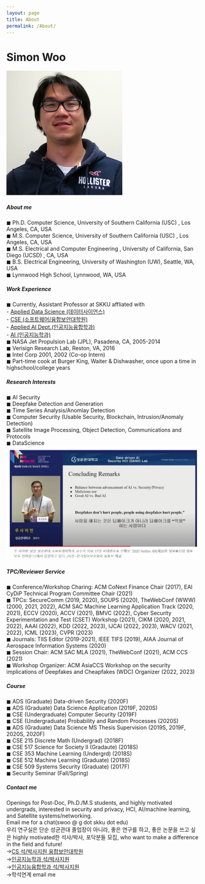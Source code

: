```yaml
---
layout: page
title: About
permalink: /About/
---
```


<h1 class="page-title">Simon Woo</h1>

![Simon Woo](./img/simonwoo.png)

<div class="section">
    <h5>About me</h5> 
        ◼ Ph.D. Computer Science, University of Southern California (USC) , Los Angeles, CA, USA <br>
        ◼ M.S. Computer Science, University of Southern California (USC) , Los Angeles, CA, USA <br>
        ◼ M.S. Electrical and Computer Engineering , University of California, San Diego (UCSD) , CA, USA <br>
        ◼ B.S. Electrical Engineering, University of Washington (UW), Seattle, WA, USA <br>
        ◼ Lynnwood High School, Lynnwood, WA, USA <br>
      
 
</div>

<div class="divider"></div>
<div class="section">
    <h5>Work Experience</h5> 
        ◼ Currently, Assistant Professor at SKKU affliated with <br> 
        - <a href="https://sci-cube.skku.edu/sci-cube/index.do" target="_blank">Applied Data Science (데이터사이언스) </a><br>
        - <a href="https://swb.skku.edu/security2020/index.do" target="_blank"> CSE (소프트웨어/융합보안대학원) </a> <br> 
        - <a href="https://skb.skku.edu/skkuaai/index.do" target="_blank"> Applied AI Dept.(인공지능융합학과)  </a> <br>
        - <a href="https://ai.skku.edu" target="_blank">AI (인공지능학과)</a> <br> 
        ◼ NASA Jet Propulsion Lab (JPL), Pasadena, CA, 2005-2014 <br>
        ◼ Verisign Research Lab, Reston, VA, 2016 <br>
        ◼ Intel Corp 2001, 2002 (Co-op Intern) <br>
        ◼ Part-time cook at Burger King, Waiter & Dishwasher, once upon a time in highschool/college years  <br>
</div>

<div class="divider"></div>
<div class="section">
    <h5>Research Interests</h5> 
          ◼ AI Security <br>
          ◼ Deepfake Detection and Generation <br>
          ◼ Time Series Analysis/Anomlay Detection <br>
          ◼ Computer Security (Usable Security, Blockchain, Intrusion/Anomaly Detection) <br>
          ◼ Satellite Image Processing, Object Detection, Communications and Protocols  <br>
          ◼ DataScience <br>

<img src="/img/WooDF.jpg" alt="" width="700" />
</div>
<div class="section">
    <h5>TPC/Reviewer Service</h5> 
          ◼ Conference/Workshop Charing: ACM CoNext Finance Chair (2017),  EAI CyDiP Technical Program Committee Chair (2021)<br>
          ◼ TPCs: SecureComm (2019, 2020), SOUPS (2020), TheWebConf (WWW) (2000, 2021, 2022), ACM SAC Machine Learning Application Track (2020, 2021), ECCV (2020), ACCV (2021), BMVC (2022), Cyber Security Experimentation and Test (CSET) Workshop (2021), CIKM (2020, 2021, 2022), AAAI (2022), KDD (2022, 2023), IJCAI (2022, 2023), WACV (2021, 2022), ICML (2023), CVPR (2023) <br>
          ◼ Journals: TIIS Editor (2019-2021), IEEE TIFS (2019), AIAA Journal of Aerospace Information Systems (2020)<br>
          ◼ Session Chair: ACM SAC MLA (2021), TheWebConf (2021), ACM CCS (2021)<br>
          ◼ Workshop Organizer: ACM AsiaCCS Workshop on the security implications of Deepfakes and Cheapfakes (WDC) Organizer (2022, 2023)<br>

</div>
<div class="divider"></div>
<div class="section">
    <h5>Course</h5> 
        ◼ ADS (Graduate) Data-driven Security (2020F) <br>
        ◼ ADS (Graduate) Data Science Application (2019F, 2020S) <br>
        ◼ CSE (Undergraduate) Computer Security (2019F) <br>
        ◼ CSE (Undergraduate) Probability and Random Processes (2020S) <br>
        ◼ ADS (Graduate) Data Science MS Thesis Supervision (2019S, 2019F, 2020S, 2020F) <br>
        ◼ CSE 215 Discrete Math (Undergrad) (2018F) <br>
        ◼ CSE 517 Science for Society II (Gradaute) (2018S) <br>
        ◼ CSE 353 Machine Learning (Undergrd) (2018S) <br>
        ◼ CSE 512 Machine Learning (Graduate) (2018S) <br>
        ◼ CSE 509 Systems Security (Graduate) (2017F) <br>
        ◼ Security Seminar (Fall/Spring)
</div>
<div class="divider"></div>

<div class="section">


<h5>Contact me</h5>     
        Openings for Post-Doc, Ph.D./M.S students, and highly motivated undergrads, interested in security and privacy, HCI, AI/machine learning, and Satellite systems/networking.<br>
        Email me for a chat(swoo @ g dot skku dot edu)
        <br>
우리 연구실은 단순 성균관대 졸업장이 아니라, 좋은 연구를 하고, 좋은 논문을 쓰고 싶은 highly motivated한 석사/박사, 포닥분들 모집, who want to make a difference in the field and future!

<br>
&rarr;<a href="https://swb.skku.edu/security2020/index.do" target="_blank">CS 석/박사지원 융합보안대학원</a> <br>
&rarr;<a href="https://ai.skku.edu" target="_blank">인공지능학과 석/박사지원</a> <br>
&rarr;<a href="https://skb.skku.edu/skkuaai/index.do" target="_blank">인공지능융합학과 석/박사지원</a> <br>
&rarr;학석연계 email me<br> 

</div>
